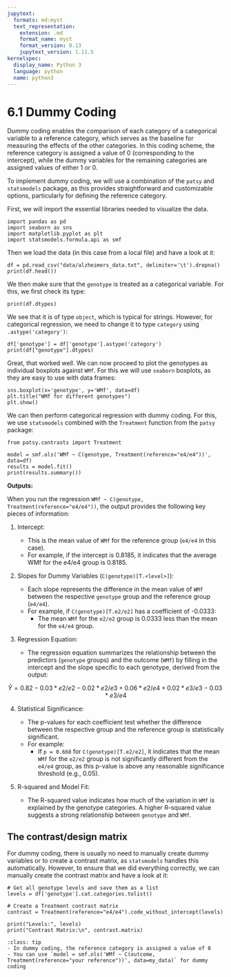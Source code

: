 ```yaml
---
jupytext:
  formats: md:myst
  text_representation:
    extension: .md
    format_name: myst
    format_version: 0.13
    jupytext_version: 1.11.5
kernelspec:
  display_name: Python 3
  language: python
  name: python3
---
```


# 6.1 Dummy Coding

Dummy coding enables the comparison of each category of a categorical variable to a reference category, which serves as the baseline for measuring the effects of the other categories. In this coding scheme, the reference category is assigned a value of 0 (corresponding to the intercept), while the dummy variables for the remaining categories are assigned values of either 1 or 0. 

To implement dummy coding, we will use a combination of the `patsy` and `statsmodels` package, as this provides straightforward and customizable options, particularly for defining the reference category.

First, we will import the essential libraries needed to visualize the data.

```{code-cell}
import pandas as pd
import seaborn as sns
import matplotlib.pyplot as plt
import statsmodels.formula.api as smf
```

Then we load the data (in this case from a local file) and have a look at it:

```{code-cell}
df = pd.read_csv("data/alzheimers_data.txt", delimiter='\t').dropna()
print(df.head())
```

We then make sure that the `genotype` is treated as a categorical variable. For this, we first check its type:

```{code-cell}
print(df.dtypes)
```

We see that it is of type `object`, which is typical for strings. However, for categorical regression, we need to change it to type `category` using `.astype('category')`:

```{code-cell}
df['genotype'] = df['genotype'].astype('category')
print(df["genotype"].dtypes)
```

Great, that worked well. We can now proceed to plot the genotypes as individual boxplots against `WMf`. For this we will use `seaborn` boxplots, as they are easy to use with data frames:

```{code-cell}
sns.boxplot(x='genotype', y='WMf', data=df)
plt.title("WMf for different genotypes")
plt.show()
```

We can then perform categorical regression with dummy coding. For this, we use `statsmodels` combined with the `Treatment` function from the `patsy` package:

```{code-cell}
from patsy.contrasts import Treatment

model = smf.ols('WMf ~ C(genotype, Treatment(reference="e4/e4"))', data=df)
results = model.fit()
print(results.summary())
```

**Outputs:**

When you run the regression `WMf ~ C(genotype, Treatment(reference="e4/e4"))`, the output provides the following key pieces of information:

1. Intercept:
    - This is the mean value of `WMf` for the reference group (`e4/e4` in this case).
    - For example, if the intercept is 0.8185, it indicates that the average WMf for the e4/e4 group is 0.8185.

2. Slopes for Dummy Variables (`C(genotype)[T.<level>]`):
    - Each slope represents the difference in the mean value of `WMf` between the respective `genotype` group and the reference group (`e4/e4`).
    - For example, if `C(genotype)[T.e2/e2]` has a coefficient of -0.0333:
      - The mean `WMf` for the `e2/e2` group is 0.0333 less than the mean for the `e4/e4` group.

3. Regression Equation:
    - The regression equation summarizes the relationship between the predictors (`genotype` groups) and the outcome (`WMf`) by filling in the intercept and the slope specific to each genotype, derived from the output:

$$\hat{Y} = 0.82 - 0.03 * e2/e2 - 0.02 * e2/e3 + 0.06 * e2/e4 + 0.02 * e3/e3 - 0.03 * e3/e4$$

4. Statistical Significance:
    - The p-values for each coefficient test whether the difference between the respective group and the reference group is statistically significant.
    - For example:
      - If `p = 0.668` for `C(genotype)[T.e2/e2]`, it indicates that the mean `WMf` for the `e2/e2` group is not significantly different from the `e4/e4` group, as this p-value is above any reasonable significance threshold (e.g., 0.05).

5. R-squared and Model Fit:
    - The R-squared value indicates how much of the variation in `WMf` is explained by the genotype categories. A higher R-squared value suggests a strong relationship between `genotype` and `WMf`.

## The contrast/design matrix

For dummy coding, there is usually no need to manually create dummy variables or to create a contrast matrix, as `statsmodels` handles this automatically. However, to ensure that we did everything correctly, we can manually create the contrast matrix and have a look at it:

```{code-cell}
# Get all genotype levels and save them as a list
levels = df['genotype'].cat.categories.tolist()

# Create a Treatment contrast matrix
contrast = Treatment(reference="e4/e4").code_without_intercept(levels)

print("Levels:", levels)
print("Contrast Matrix:\n", contrast.matrix)
```

```{admonition} Summary
:class: tip
- In dummy coding, the reference category is assigned a value of 0
- You can use `model = smf.ols('WMf ~ C(outcome, Treatment(reference="your reference"))', data=my_data)` for dummy coding
```